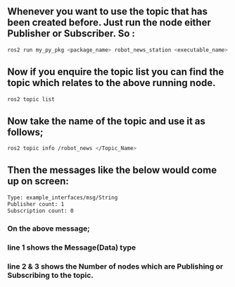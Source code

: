 ## Whenever you want to use the topic that has been created before. Just run the node either Publisher or Subscriber. So : 
```bash
ros2 run my_py_pkg <package_name> robot_news_station <executable_name>
```
## Now if you enquire the topic list you can find the topic which relates to the above running node.
```bash
ros2 topic list
```
## Now take the name of the topic and use it as follows;
```bash
ros2 topic info /robot_news </Topic_Name>
```
## Then the messages like the below would come up on screen:
```bash
Type: example_interfaces/msg/String
Publisher count: 1
Subscription count: 0
```
### On the above message;
### line 1 shows the Message(Data) type
### line 2 & 3 shows the Number of nodes which are Publishing or Subscribing to the topic.

